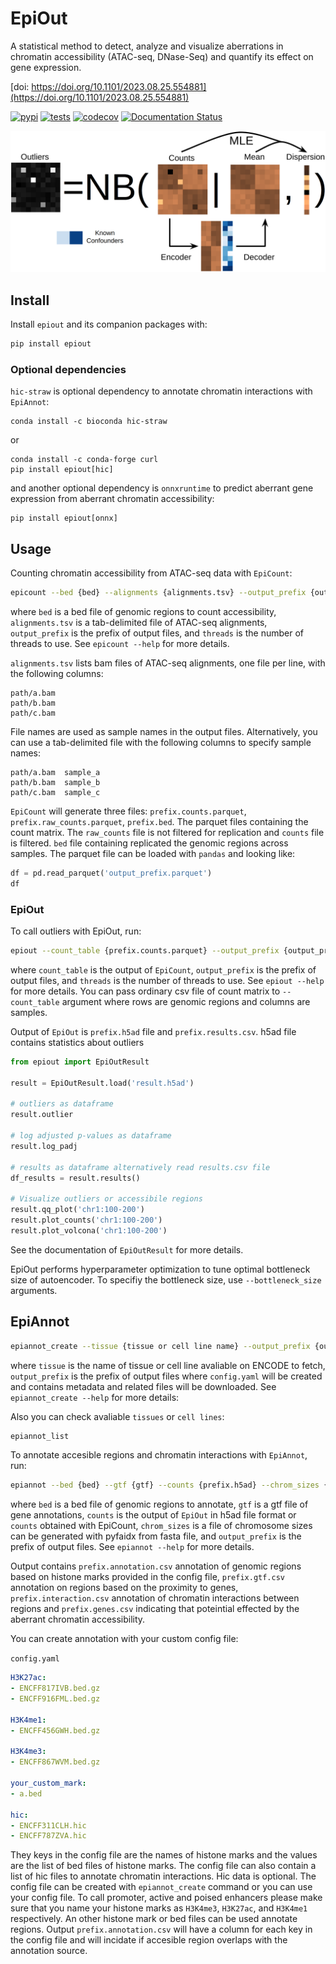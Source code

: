 # EpiOut

A statistical method to detect, analyze and visualize aberrations in chromatin accessibility (ATAC-seq, DNase-Seq) and quantify its effect on gene expression.

[doi: https://doi.org/10.1101/2023.08.25.554881](https://doi.org/10.1101/2023.08.25.554881)


[![pypi](https://img.shields.io/pypi/v/epiout.svg)](https://pypi.python.org/pypi/epiout)
[![tests](https://github.com/uci-cbcl/EpiOut/actions/workflows/python-app.yml/badge.svg)](https://github.com/uci-cbcl/EpiOut/actions)
[![codecov](https://codecov.io/gh/uci-cbcl/EpiOut/branch/master/graph/badge.svg?token=MJQ88T8JWK)](https://codecov.io/gh/uci-cbcl/EpiOut/)
[![Documentation Status](https://readthedocs.org/projects/epiout/badge/?version=latest)](https://epiout.readthedocs.io/en/latest/?badge=latest)

![method](docs/nb_method.png)


## Install

Install `epiout` and its companion packages with:
```bash
pip install epiout
```

### Optional dependencies

`hic-straw` is optional dependency to annotate chromatin interactions with `EpiAnnot`:
```
conda install -c bioconda hic-straw
```
or 
```
conda install -c conda-forge curl
pip install epiout[hic]
```

and another optional dependency is `onnxruntime` to predict aberrant gene expression from aberrant chromatin accessibility:
``` 
pip install epiout[onnx]
```

## Usage

Counting chromatin accessibility from ATAC-seq data with `EpiCount`:
```bash
epicount --bed {bed} --alignments {alignments.tsv} --output_prefix {output_prefix} --cores {threads}
```

where `bed` is a bed file of genomic regions to count accessibility, `alignments.tsv` is a tab-delimited file of ATAC-seq alignments, `output_prefix` is the prefix of output files, and `threads` is the number of threads to use. See `epicount --help` for more details.

`alignments.tsv` lists bam files of ATAC-seq alignments, one file per line, with the following columns:
```
path/a.bam
path/b.bam
path/c.bam
```
File names are used as sample names in the output files. Alternatively, you can use a tab-delimited file with the following columns to specify sample names:
```
path/a.bam	sample_a
path/b.bam	sample_b
path/c.bam	sample_c
```

`EpiCount` will generate three files: `prefix.counts.parquet`, `prefix.raw_counts.parquet`, `prefix.bed`. The parquet files containing the count matrix. The `raw_counts` file is not filtered for replication and `counts` file is filtered. `bed` file containing replicated the genomic regions across samples. The parquet file can be loaded with `pandas` and looking like:

```python 
df = pd.read_parquet('output_prefix.parquet')
df
```


### EpiOut

To call outliers with EpiOut, run:

```bash
epiout --count_table {prefix.counts.parquet} --output_prefix {output_prefix} --cores {threads}
```

where `count_table` is the output of `EpiCount`, `output_prefix` is the prefix of output files, and `threads` is the number of threads to use. See `epiout --help` for more details. You can pass ordinary csv file of count matrix to `--count_table` argument where rows are genomic regions and columns are samples. 

Output of `EpiOut` is `prefix.h5ad` file and `prefix.results.csv`. h5ad file contains statistics about outliers
```python
from epiout import EpiOutResult

result = EpiOutResult.load('result.h5ad')

# outliers as dataframe
result.outlier

# log adjusted p-values as dataframe
result.log_padj

# results as dataframe alternatively read results.csv file
df_results = result.results()

# Visualize outliers or accessibile regions
result.qq_plot('chr1:100-200')
result.plot_counts('chr1:100-200')
result.plot_volcona('chr1:100-200')
```
See the documentation of `EpiOutResult` for more details.

EpiOut performs hyperparameter optimization to tune optimal bottleneck size of autoencoder. To specifiy the bottleneck size, use `--bottleneck_size` arguments.


## EpiAnnot

```bash
epiannot_create --tissue {tissue or cell line name} --output_prefix {output_prefix}
```

where `tissue` is the name of tissue or cell line avaliable on ENCODE to fetch, `output_prefix` is the prefix of output files where `config.yaml` will be created and contains metadata and related files will be downloaded. See `epiannot_create --help` for more details:

Also you can check avaliable `tissues` or `cell lines`:

```bash
epiannot_list
```

To annotate accesible regions and chromatin interactions with `EpiAnnot`, run:

```bash
epiannot --bed {bed} --gtf {gtf} --counts {prefix.h5ad} --chrom_sizes {chrom_sizes} --output_prefix {output_prefix}
```

where `bed` is a bed file of genomic regions to annotate, `gtf` is a gtf file of gene annotations, `counts` is the output of `EpiOut` in h5ad file format or `counts` obtained with EpiCount, `chrom_sizes` is a file of chromosome sizes can be generated with pyfaidx from fasta file, and `output_prefix` is the prefix of output files. See `epiannot --help` for more details.

Output contains `prefix.annotation.csv` annotation of genomic regions based on histone marks provided in the config file, `prefix.gtf.csv` annotation on regions based on the proximity to genes, `prefix.interaction.csv` annotation of chromatin interactions between regions and `prefix.genes.csv` indicating that poteintial effected by the aberrant chromatin accessibility.

You can create annotation with your custom config file:

`config.yaml`
```yaml
H3K27ac:
- ENCFF817IVB.bed.gz
- ENCFF916FML.bed.gz

H3K4me1:
- ENCFF456GWH.bed.gz

H3K4me3:
- ENCFF867WVM.bed.gz

your_custom_mark:
- a.bed

hic:
- ENCFF311CLH.hic
- ENCFF787ZVA.hic
```

They keys in the config file are the names of histone marks and the values are the list of bed files of histone marks. The config file can also contain a list of hic files to annotate chromatin interactions. Hic data is optional. The config file can be created with `epiannot_create` command or you can use your config file. To call promoter, active and poised enhancers please make sure that you name your histone marks as `H3K4me3`, `H3K27ac`, and `H3K4me1` respectively. An other histone mark or bed files can be used annotate regions. Output `prefix.annotation.csv` will have a column for each key in the config file and will incidate if accesible region overlaps with the annotation source.